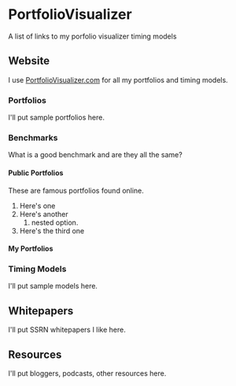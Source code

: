 # PortfolioVisualizer
A list of links to my porfolio visualizer timing models

## Website
I use [PortfolioVisualizer.com](https://portfoliovisualizer.com) for all my portfolios and timing models.  

### Portfolios
I'll put sample portfolios here.

### Benchmarks
What is a good benchmark and are they all the same?

#### Public Portfolios
These are famous portfolios found online.
1. Here's one
2. Here's another
   1. nested option.
3. Here's the third one

#### My Portfolios


### Timing Models
I'll put sample models here.

## Whitepapers
I'll put SSRN whitepapers I like here.

## Resources
I'll put bloggers, podcasts, other resources here.
